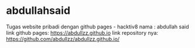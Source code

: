 # abdullahsaid
Tugas website pribadi dengan github pages - hacktiv8
nama : abdullah said
link github pages: https://abdullzz.github.io
link repository nya: https://github.com/abdullzz/abdullzz.github.io/

